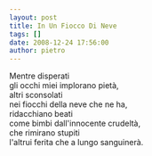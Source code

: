 ```yaml
---
layout: post
title: In Un Fiocco Di Neve
tags: []
date: 2008-12-24 17:56:00
author: pietro
---
```

Mentre disperati<br/>gli occhi miei implorano pietà,<br/>altri sconsolati<br/>nei fiocchi della neve che ne ha,<br/>ridacchiano beati<br/>come bimbi dall'innocente crudeltà,<br/>che rimirano stupiti<br/>l'altrui ferita che a lungo sanguinerà.
